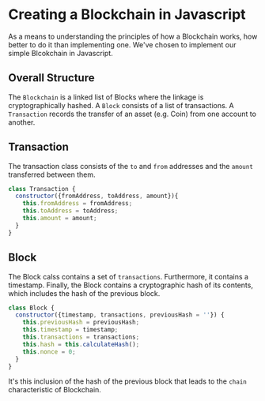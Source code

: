 # Creating a Blockchain in Javascript
As a means to understanding the principles of how a Blockchain works, how
better to do it than implementing one. We've chosen to implement our simple
Blcokchain in Javascript.

## Overall Structure
The `Blockchain` is a linked list of Blocks where the linkage is
cryptographically hashed. A `Block` consists of a list of transactions.
A `Transaction` records the transfer of an asset (e.g. Coin) from one account
to another.

## Transaction
The transaction class consists of the `to` and `from` addresses and the
`amount` transferred between them.

```javascript
class Transaction {
  constructor({fromAddress, toAddress, amount}){
    this.fromAddress = fromAddress;
    this.toAddress = toAddress;
    this.amount = amount;
  }
}
```

## Block
The Block calss contains a set of `transactions`. Furthermore, it contains a
timestamp. Finally, the Block contains a cryptographic hash of its contents,
which includes the hash of the previous block.

```javascript
class Block {
  constructor({timestamp, transactions, previousHash = ''}) {
    this.previousHash = previousHash;
    this.timestamp = timestamp;
    this.transactions = transactions;
    this.hash = this.calculateHash();
    this.nonce = 0;
  }
}
```
It's this inclusion of the hash of the previous block that leads to the `chain`
characteristic of Blockchain.

